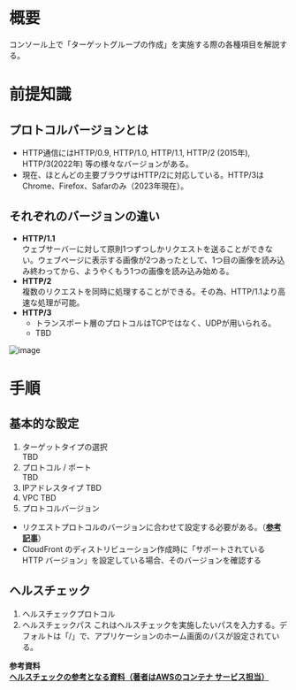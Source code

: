 # 概要
コンソール上で「ターゲットグループの作成」を実施する際の各種項目を解説する。  

# 前提知識
## プロトコルバージョンとは
- HTTP通信にはHTTP/0.9, HTTP/1.0, HTTP/1.1, HTTP/2 (2015年), HTTP/3(2022年) 等の様々なバージョンがある。
- 現在、ほとんどの主要ブラウザはHTTP/2に対応している。HTTP/3はChrome、Firefox、Safarのみ（2023年現在）。

## それぞれのバージョンの違い
- **HTTP/1.1**  
  ウェブサーバーに対して原則1つずつしかリクエストを送ることができない。ウェブページに表示する画像が2つあったとして、1つ目の画像を読み込み終わってから、ようやくもう1つの画像を読み込み始める。
- **HTTP/2**  
  複数のリクエストを同時に処理することができる。その為、HTTP/1.1より高速な処理が可能。
- **HTTP/3**
  - トランスポート層のプロトコルはTCPではなく、UDPが用いられる。
  - TBD

![image](https://github.com/adgjmptwgw/aws-practice/assets/66456130/367366b3-b9e8-4ef3-a2e4-c3fd7cec9b37)


# 手順

## 基本的な設定
1. ターゲットタイプの選択  
TBD
2. プロトコル / ポート  
TBD
3. IPアドレスタイプ
TBD
4. VPC
TBD
5. プロトコルバージョン  
- リクエストプロトコルのバージョンに合わせて設定する必要がある。（[**参考記事**](https://dev.classmethod.jp/articles/application-load-balancers-enable-grpc-workloads-end-to-end-http-2-support/)）
- CloudFront のディストリビューション作成時に「サポートされている HTTP バージョン」を設定している場合、そのバージョンを確認する


## ヘルスチェック
1. ヘルスチェックプロトコル
2. ヘルスチェックパス
これはヘルスチェックを実施したいパスを入力する。デフォルトは「/」で、アプリケーションのホーム画面のパスが設定されている。

**参考資料**  
[**ヘルスチェックの参考となる資料（著者はAWSのコンテナ サービス担当）**](https://nathanpeck.com/speeding-up-amazon-ecs-container-deployments/)
